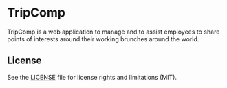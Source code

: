 # TripComp

TripComp is a web application to manage and to assist employees to share points of interests around their working brunches around the world.



## License

See the [LICENSE](LICENSE.txt) file for license rights and limitations (MIT).
